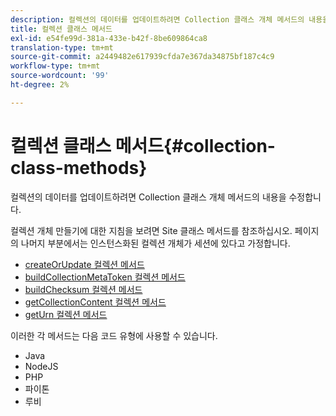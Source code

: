 ```yaml
---
description: 컬렉션의 데이터를 업데이트하려면 Collection 클래스 개체 메서드의 내용을 수정합니다.
title: 컬렉션 클래스 메서드
exl-id: e54fe99d-381a-433e-b42f-8be609864ca8
translation-type: tm+mt
source-git-commit: a2449482e617939cfda7e367da34875bf187c4c9
workflow-type: tm+mt
source-wordcount: '99'
ht-degree: 2%

---
```


# 컬렉션 클래스 메서드{#collection-class-methods}

컬렉션의 데이터를 업데이트하려면 Collection 클래스 개체 메서드의 내용을 수정합니다.

컬렉션 개체 만들기에 대한 지침을 보려면 Site 클래스 메서드를 참조하십시오. 페이지의 나머지 부분에서는 인스턴스화된 컬렉션 개체가 세션에 있다고 가정합니다.

* [createOrUpdate 컬렉션 메서드](#r_createorupdate_collection_method)
* [buildCollectionMetaToken 컬렉션 메서드](#r_buildcollectionmetatoken_collection_method)
* [buildChecksum 컬렉션 메서드](#r_buildchecksum_collection_method)
* [getCollectionContent 컬렉션 메서드](#t_getcollectioncontent_collection_method)
* [getUrn 컬렉션 메서드](#r_geturn_collection_method)

이러한 각 메서드는 다음 코드 유형에 사용할 수 있습니다.

* Java
* NodeJS
* PHP
* 파이톤
* 루비
